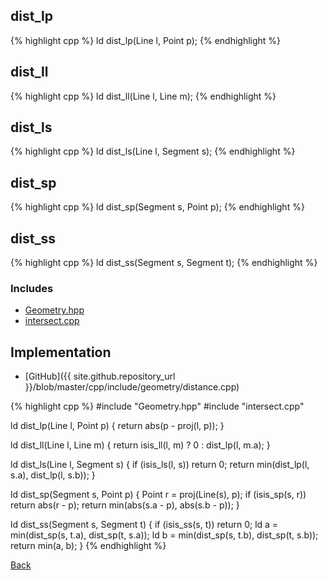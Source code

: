 ## dist_lp

{% highlight cpp %}
ld dist_lp(Line l, Point p);
{% endhighlight %}

## dist_ll

{% highlight cpp %}
ld dist_ll(Line l, Line m);
{% endhighlight %}

## dist_ls

{% highlight cpp %}
ld dist_ls(Line l, Segment s);
{% endhighlight %}

## dist_sp

{% highlight cpp %}
ld dist_sp(Segment s, Point p);
{% endhighlight %}

## dist_ss

{% highlight cpp %}
ld dist_ss(Segment s, Segment t);
{% endhighlight %}

### Includes

- [Geometry.hpp](Geometry)
- [intersect.cpp](intersect)

## Implementation

- [GitHub]({{ site.github.repository_url }}/blob/master/cpp/include/geometry/distance.cpp)

{% highlight cpp %}
#include "Geometry.hpp"
#include "intersect.cpp"

ld dist_lp(Line l, Point p) {
  return abs(p - proj(l, p));
}

ld dist_ll(Line l, Line m) {
  return isis_ll(l, m) ? 0 : dist_lp(l, m.a);
}

ld dist_ls(Line l, Segment s) {
  if (isis_ls(l, s)) return 0;
  return min(dist_lp(l, s.a), dist_lp(l, s.b));
}

ld dist_sp(Segment s, Point p) {
  Point r = proj(Line(s), p);
  if (isis_sp(s, r)) return abs(r - p);
  return min(abs(s.a - p), abs(s.b - p));
}

ld dist_ss(Segment s, Segment t) {
  if (isis_ss(s, t)) return 0;
  ld a = min(dist_sp(s, t.a), dist_sp(t, s.a));
  ld b = min(dist_sp(s, t.b), dist_sp(t, s.b));
  return min(a, b);
}
{% endhighlight %}

[Back](../..)
